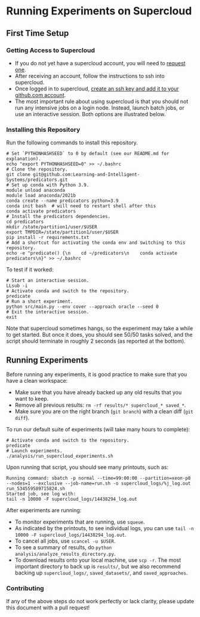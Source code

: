 # Running Experiments on Supercloud

## First Time Setup

### Getting Access to Supercloud

* If you do not yet have a supercloud account, you will need to [request one](https://supercloud.mit.edu/requesting-account). 
* After receiving an account, follow the instructions to ssh into supercloud.
* Once logged in to supercloud, [create an ssh key and add it to your github.com account](https://docs.github.com/en/authentication/connecting-to-github-with-ssh/generating-a-new-ssh-key-and-adding-it-to-the-ssh-agent).
* The most important rule about using supercloud is that you should not run any intensive jobs on a login node. Instead, launch batch jobs, or use an interactive session. Both options are illustrated below.

### Installing this Repository

Run the following commands to install this repository.

```
# Set `PYTHONHASHSEED` to 0 by default (see our README.md for explanation).
echo "export PYTHONHASHSEED=0" >> ~/.bashrc
# Clone the repository.
git clone git@github.com:Learning-and-Intelligent-Systems/predicators.git
# Set up conda with Python 3.9.
module unload anaconda
module load anaconda/2021b
conda create --name predicators python=3.9
conda init bash  # will need to restart shell after this
conda activate predicators
# Install the predicators dependencies.
cd predicators
mkdir /state/partition1/user/$USER
export TMPDIR=/state/partition1/user/$USER
pip install -r requirements.txt
# Add a shortcut for activating the conda env and switching to this repository.
echo -e "predicate() {\n    cd ~/predicators\n    conda activate predicators\n}" >> ~/.bashrc
```
To test if it worked:
```
# Start an interactive session.
LLsub -i
# Activate conda and switch to the repository.
predicate
# Run a short experiment.
python src/main.py --env cover --approach oracle --seed 0
# Exit the interactive session.
exit
```
Note that supercloud sometimes hangs, so the experiment may take a while to get started. But once it does, you should see 50/50 tasks solved, and the script should terminate in roughly 2 seconds (as reported at the bottom).

## Running Experiments

Before running any experiments, it is good practice to make sure that you have a clean workspace:
* Make sure that you have already backed up any old results that you want to keep.
* Remove all previous results: `rm -rf results/* supercloud_* saved_*`.
* Make sure you are on the right branch (`git branch`) with a clean diff (`git diff`).

To run our default suite of experiments (will take many hours to complete):
```
# Activate conda and switch to the repository.
predicate
# Launch experiments.
./analysis/run_supercloud_experiments.sh
```

Upon running that script, you should see many printouts, such as:
```
Running command: sbatch -p normal --time=99:00:00 --partition=xeon-p8 --nodes=1 --exclusive --job-name=run.sh -o supercloud_logs/%j_log.out run_534559589715824.sh
Started job, see log with:
tail -n 10000 -F supercloud_logs/14438294_log.out
```

After experiments are running:
* To monitor experiments that are running, use `squeue`.
* As indicated by the printouts, to see individual logs, you can use `tail -n 10000 -F supercloud_logs/14438294_log.out`.
* To cancel all jobs, use `scancel -u $USER`.
* To see a summary of results, do `python analysis/analyze_results_directory.py`.
* To download results onto your local machine, use `scp -r`. The most important directory to back up is `results/`, but we also recommend backing up `supercloud_logs/`, `saved_datasets/`, and `saved_approaches`.

### Contributing

If any of the above steps do not work perfectly or lack clarity, please update this document with a pull request!
